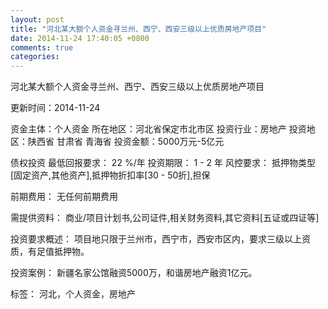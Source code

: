 ```yaml
---
layout: post
title: "河北某大额个人资金寻兰州、西宁、西安三级以上优质房地产项目"
date: 2014-11-24 17:40:05 +0800
comments: true
categories: 
---
```

河北某大额个人资金寻兰州、西宁、西安三级以上优质房地产项目



更新时间：2014-11-24

资金主体：个人资金
所在地区：河北省保定市北市区
投资行业：房地产
投资地区：陕西省 甘肃省 青海省
投资金额：5000万元-5亿元

债权投资
最低回报要求：
                            22 %/年
                                                                                投资期限：
                            1 - 2 年
                                                                                                                                        风控要求：
                            抵押物类型[固定资产,其他资产],抵押物折扣率[30 - 50折],担保

前期费用：
无任何前期费用

需提供资料：
商业/项目计划书,公司证件,相关财务资料,其它资料[五证或四证等]

投资要求概述：
项目地只限于兰州市，西宁市，西安市区内，要求三级以上资质，有足值抵押物。

投资案例：
新疆名家公馆融资5000万，和谐房地产融资1亿元。

标签：
河北，个人资金，房地产

